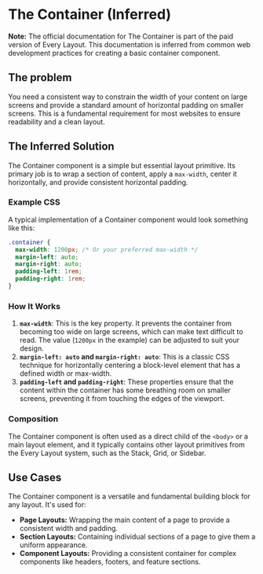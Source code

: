 # The Container (Inferred)

**Note:** The official documentation for The Container is part of the paid version of Every Layout. This documentation is inferred from common web development practices for creating a basic container component.

## The problem

You need a consistent way to constrain the width of your content on large screens and provide a standard amount of horizontal padding on smaller screens. This is a fundamental requirement for most websites to ensure readability and a clean layout.

## The Inferred Solution

The Container component is a simple but essential layout primitive. Its primary job is to wrap a section of content, apply a `max-width`, center it horizontally, and provide consistent horizontal padding.

### Example CSS

A typical implementation of a Container component would look something like this:

```css
.container {
  max-width: 1200px; /* Or your preferred max-width */
  margin-left: auto;
  margin-right: auto;
  padding-left: 1rem;
  padding-right: 1rem;
}
```

### How It Works

1.  **`max-width`**: This is the key property. It prevents the container from becoming too wide on large screens, which can make text difficult to read. The value (`1200px` in the example) can be adjusted to suit your design.
2.  **`margin-left: auto` and `margin-right: auto`**: This is a classic CSS technique for horizontally centering a block-level element that has a defined width or max-width.
3.  **`padding-left` and `padding-right`**: These properties ensure that the content within the container has some breathing room on smaller screens, preventing it from touching the edges of the viewport.

### Composition

The Container component is often used as a direct child of the `<body>` or a main layout element, and it typically contains other layout primitives from the Every Layout system, such as the Stack, Grid, or Sidebar.

## Use Cases

The Container component is a versatile and fundamental building block for any layout. It's used for:

*   **Page Layouts:** Wrapping the main content of a page to provide a consistent width and padding.
*   **Section Layouts:** Containing individual sections of a page to give them a uniform appearance.
*   **Component Layouts:** Providing a consistent container for complex components like headers, footers, and feature sections.
